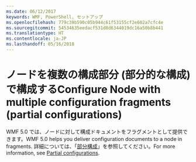 ```yaml
---
ms.date: 06/12/2017
keywords: WMF, PowerShell, セットアップ
ms.openlocfilehash: 779c39b590c05b944c61f53155cf2e602a7cfc4e
ms.sourcegitcommit: 54534635eedacf531d8d6344019dc16a50b8b441
ms.translationtype: HT
ms.contentlocale: ja-JP
ms.lasthandoff: 05/16/2018
---
```

# <a name="configure-node-with-multiple-configuration-fragments-partial-configurations"></a><span data-ttu-id="7030a-102">ノードを複数の構成部分 (部分的な構成) で構成する</span><span class="sxs-lookup"><span data-stu-id="7030a-102">Configure Node with multiple configuration fragments (partial configurations)</span></span>

<span data-ttu-id="7030a-103">WMF 5.0 では、ノードに対して構成ドキュメントをフラグメントとして提供できます。</span><span class="sxs-lookup"><span data-stu-id="7030a-103">WMF 5.0 helps you deliver configuration documents to a node in fragments.</span></span> <span data-ttu-id="7030a-104">詳細については、「[部分構成](https://msdn.microsoft.com/powershell/dsc/partialconfigs)」を参照してください。</span><span class="sxs-lookup"><span data-stu-id="7030a-104">For more information, see [Partial configurations](https://msdn.microsoft.com/powershell/dsc/partialconfigs).</span></span>
